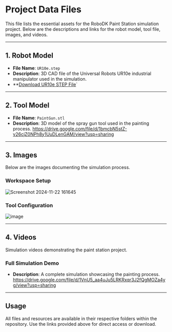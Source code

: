 # Project Data Files

This file lists the essential assets for the RoboDK Paint Station simulation project. Below are the descriptions and links for the robot model, tool file, images, and videos.

---

## **1. Robot Model**
- **File Name**: `UR10e.step`
- **Description**: 3D CAD file of the Universal Robots UR10e industrial manipulator used in the simulation.
- **[Download UR10e STEP File](https://www.universal-robots.com/products/ur10-robot/)`

---

## **2. Tool Model**
- **File Name**: `PaintGun.stl`
- **Description**: 3D model of the spray gun tool used in the painting process.
https://drive.google.com/file/d/1bmcbN5stZ-v26cjZ0NPh8y1UuDLenGAM/view?usp=sharing

---

## **3. Images**
Below are the images documenting the simulation process.

### **Workspace Setup**
![Screenshot 2024-11-22 161645](https://github.com/user-attachments/assets/39f1ac5c-b3bd-4635-a371-540e0ba6decf)


### **Tool Configuration**
![image](https://github.com/user-attachments/assets/a3558237-aa79-4b1e-9ee4-951c7723e445)

---

## **4. Videos**
Simulation videos demonstrating the paint station project.

### **Full Simulation Demo**
- **Description**: A complete simulation showcasing the painting process.
https://drive.google.com/file/d/1VnU5_aa4uJu5LRKRxqr3J2fQgMOZa4yg/view?usp=sharing

---

## **Usage**
All files and resources are available in their respective folders within the repository. Use the links provided above for direct access or download.
